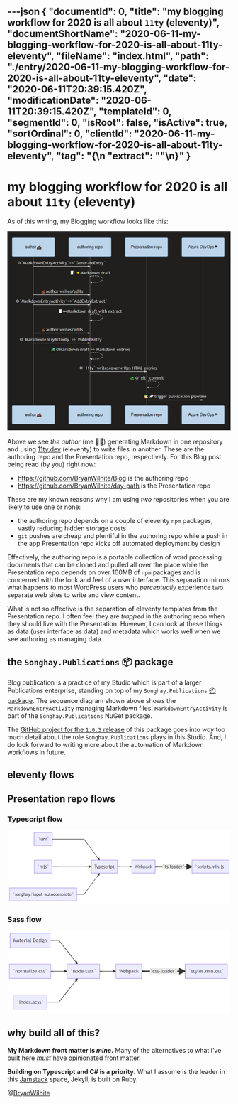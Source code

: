 ---json
{
  "documentId": 0,
  "title": "my blogging workflow for 2020 is all about `11ty` (eleventy)",
  "documentShortName": "2020-06-11-my-blogging-workflow-for-2020-is-all-about-11ty-eleventy",
  "fileName": "index.html",
  "path": "./entry/2020-06-11-my-blogging-workflow-for-2020-is-all-about-11ty-eleventy",
  "date": "2020-06-11T20:39:15.420Z",
  "modificationDate": "2020-06-11T20:39:15.420Z",
  "templateId": 0,
  "segmentId": 0,
  "isRoot": false,
  "isActive": true,
  "sortOrdinal": 0,
  "clientId": "2020-06-11-my-blogging-workflow-for-2020-is-all-about-11ty-eleventy",
  "tag": "{\n  \"extract\": \"\"\n}"
}
---

# my blogging workflow for 2020 is all about `11ty` (eleventy)

As of this writing, my Blogging workflow looks like this:

![authoring workflow](../presentation/image/day-path-2020-06-11-14-56-01.png)

Above we see _the author_ (me ✍🏾) generating Markdown in one repository and using [11ty.dev](https://www.11ty.dev/) (eleventy) to write files in another. These are the authoring repo and the Presentation repo, respectively. For this Blog post being read (by you) right now:

- <https://github.com/BryanWilhite/Blog> is the authoring repo
- <https://github.com/BryanWilhite/day-path> is the Presentation repo

These are my known reasons why I am using _two_ repositories when you are likely to use one or none:

- the authoring repo depends on a couple of eleventy `npm` packages, vastly reducing hidden storage costs
- `git` pushes are cheap and plentiful in the authoring repo while a push in the app Presentation repo kicks off automated deployment by design

Effectively, the authoring repo is a portable collection of word processing documents that can be cloned and pulled all over the place while the Presentation repo depends on over 100MB of `npm` packages and is concerned with the look and feel of a user interface. This separation mirrors what happens to most WordPress users who _perceptually_ experience two separate web sites to write and view content.

What is not so effective is the separation of eleventy templates from the Presentation repo. I often feel they are _trapped_ in the authoring repo when they should live with the Presentation. However, I can look at these things as data (user interface as data) and metadata which works well when we see authoring as managing data.

## the `Songhay.Publications` 📦 package

Blog publication is a practice of my Studio which is part of a larger Publications enterprise, standing on top of my `Songhay.Publications` [📦 package](https://www.nuget.org/packages/Songhay.Publications/). The sequence diagram shown above shows the `MarkdownEntryActivity` managing Markdown files. `MarkdownEntryActivity` is part of the `Songhay.Publications` NuGet package.

The [GitHub project for the `1.0.3` release](https://github.com/BryanWilhite/Songhay.Publications/projects/1) of this package goes into _way_ too much detail about the role `Songhay.Publications` plays in this Studio. And, I do look forward to writing more about the automation of Markdown workflows in future.

## eleventy flows



## Presentation repo flows

### Typescript flow

![Presentation repo Typescript flow](../presentation/image/day-path-2020-06-11-19-59-11.png)

### Sass flow

![Presentation repo Sass flow](../presentation/image/day-path-2020-06-11-20-05-03.png)

## why build all of this?

**My Markdown front matter is _mine_.** Many of the alternatives to what I’ve built here _must_ have opinionated front matter.

**Building on Typescript and C# is a priority.** What I assume is the leader in this [Jamstack](https://jamstack.org/) space, Jekyll, is built on Ruby.

@[BryanWilhite](https://twitter.com/BryanWilhite)
